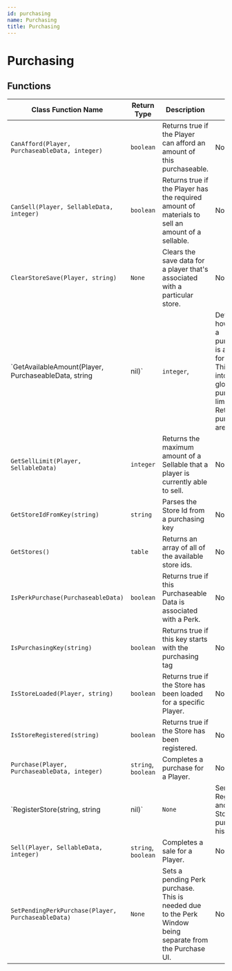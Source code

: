 ```yaml
---
id: purchasing
name: Purchasing
title: Purchasing
---
```


# Purchasing

## Functions

| Class Function Name | Return Type | Description | Tags |
| ------------------- | ----------- | ----------- | ---- |
| `CanAfford(Player, PurchaseableData, integer)` | `boolean` | Returns true if the Player can afford an amount of this purchaseable. | None |
| `CanSell(Player, SellableData, integer)` | `boolean` | Returns true if the Player has the required amount of materials to sell an amount of a sellable. | None |
| `ClearStoreSave(Player, string)` | `None` | Clears the save data for a player that's associated with a particular store. | None |
| `GetAvailableAmount(Player, PurchaseableData, string|nil)` | `integer`,  | Determines how much of a purchaseable is available for purchase. This takes into account global purchase limits. Returns nil if purchases are unlimited. | None |
| `GetSellLimit(Player, SellableData)` | `integer` | Returns the maximum amount of a Sellable that a player is currently able to sell. | None |
| `GetStoreIdFromKey(string)` | `string` | Parses the Store Id from a purchasing key | None |
| `GetStores()` | `table` | Returns an array of all of the available store ids. | None |
| `IsPerkPurchase(PurchaseableData)` | `boolean` | Returns true if this Purchaseable Data is associated with a Perk. | None |
| `IsPurchasingKey(string)` | `boolean` | Returns true if this key starts with the purchasing tag | None |
| `IsStoreLoaded(Player, string)` | `boolean` | Returns true if the Store has been loaded for a specific Player. | None |
| `IsStoreRegistered(string)` | `boolean` | Returns true if the Store has been registered. | None |
| `Purchase(Player, PurchaseableData, integer)` | `string`, `boolean` | Completes a purchase for a Player. | None |
| `RegisterStore(string, string|nil)` | `None` | Server Only. Registers and loads a Store's purchase history. | None |
| `Sell(Player, SellableData, integer)` | `string`, `boolean` | Completes a sale for a Player. | None |
| `SetPendingPerkPurchase(Player, PurchaseableData)` | `None` | Sets a pending Perk purchase. This is needed due to the Perk Window being separate from the Purchase UI. | None |

